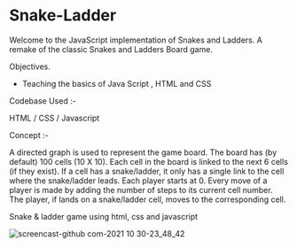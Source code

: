 # Snake-Ladder
Welcome to the JavaScript implementation of Snakes and Ladders.
A remake of the classic Snakes and Ladders Board game.

Objectives.
  - Teaching the basics of Java Script , HTML and CSS
 
Codebase Used :-

HTML / CSS / Javascript

Concept :-

A directed graph is used to represent the game board.
The board has (by default) 100 cells (10 X 10).
Each cell in the board is linked to the next 6 cells (if they exist).
If a cell has a snake/ladder, it only has a single link to the cell where the snake/ladder leads.
Each player starts at 0.
Every move of a player is made by adding the number of steps to its current cell number.
The player, if lands on a snake/ladder cell, moves to the corresponding cell.

Snake &amp; ladder game using html, css and javascript

![screencast-github com-2021 10 30-23_48_42](https://user-images.githubusercontent.com/63491555/139554076-89274d52-1c04-4220-abed-2662daad55d0.gif)

